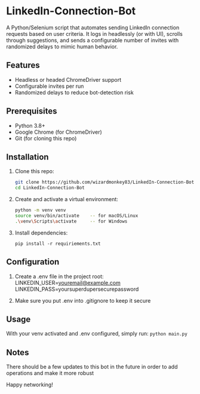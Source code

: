 # LinkedIn-Connection-Bot
A Python/Selenium script that automates sending LinkedIn connection requests based on user criteria. It logs in headlessly (or with UI), scrolls through suggestions, and sends a configurable number of invites with randomized delays to mimic human behavior.


## Features
- Headless or headed ChromeDriver support
- Configurable invites per run
- Randomized delays to reduce bot-detection risk


## Prerequisites
- Python 3.8+
- Google Chrome (for ChromeDriver)
- Git (for cloning this repo)


## Installation
1. Clone this repo:
   ```bash
   git clone https://github.com/wizardmonkey83/LinkedIn-Connection-Bot
   cd LinkedIn-Connection-Bot
   ```

3. Create and activate a virtual environment:
   ```bash
   python -m venv venv
   source venv/bin/activate    -- for macOS/Linux
   .\venv\Scripts\activate     -- for Windows
   ```

5. Install dependencies:
   ```
   pip install -r requiriements.txt
   ```


## Configuration
1. Create a .env file in the project root:
   LINKEDIN_USER=youremail@example.com
   LINKEDIN_PASS=yoursuperdupersecurepassword

2. Make sure you put .env into .gitignore to keep it secure

## Usage
With your venv activated and .env configured, simply run: ```python main.py```

## Notes
There should be a few updates to this bot in the future in order to add operations and make it more robust

Happy networking!

  
